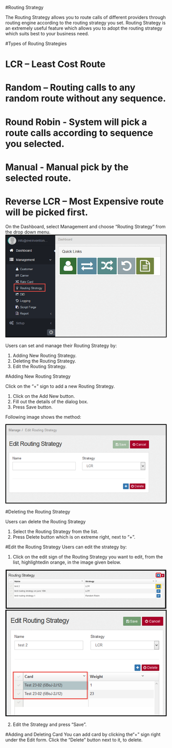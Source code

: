 #Routing Strategy

The Routing Strategy allows you to route calls of different providers through routing engine according to the routing strategy you set. Routing Strategy is an extremely useful feature which allows you to adopt the routing strategy which suits best to your business need.

#Types of Routing Strategies

  #	LCR – Least Cost Route
  
  #	Random – Routing calls to any random route without any sequence.
  
  #	Round Robin - System will pick a route calls according to sequence you selected.
  
  #	Manual - Manual pick by the selected route.
  
  #	Reverse LCR – Most Expensive route will be picked first.

On the Dashboard, select Management and choose “Routing Strategy” from the drop down menu. 
  <img src="/img/routing-dashboard.png" alt="routing-dashboard"/>

Users can set and manage their Routing Strategy by:
  1.	Adding New Routing Strategy.
  2.	Deleting the Routing Strategy.
  3.	Edit the Routing Strategy.

#Adding New Routing Strategy

Click on the “+” sign to add a new Routing Strategy.

  1.	Click on the Add New button.  
  2.	Fill out the details of the dialog box.
  3.	Press Save button.

Following image shows the method:

<img src="/img/edit-routing.png" alt="edit-routing"/>

#Deleting the Routing Strategy

Users can delete the Routing Strategy
  1.	Select the Routing Strategy from the list.
  2.	Press Delete button which is on extreme right, next to “+”.

#Edit the Routing Strategy
Users can edit the strategy by:

1.	Click on the edit sign of the Routing Strategy you want to edit, from the list, highlightedin orange, in the image given below.  

<img src="/img/routing-strategy.png" alt="routing-strategy"/>
<img src="/img/edit-routing-strategy.png" alt="edit-routing-strategy"/>

2.	Edit the Strategy and press “Save”.

#Adding and Deleting Card
You can add card by clicking the“+” sign right under the Edit form. Click the “Delete” button next to it, to delete.


